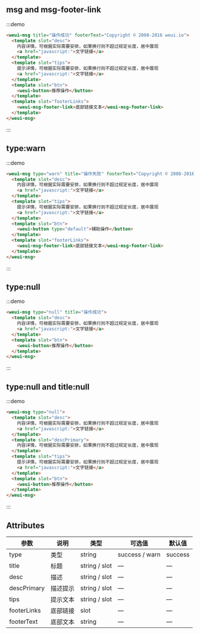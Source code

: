 ## msg and msg-footer-link

:::demo

```html
<weui-msg title="操作成功" footerText="Copyright © 2008-2016 weui.io">
  <template slot="desc">
    内容详情，可根据实际需要安排，如果换行则不超过规定长度，居中展现
    <a href="javascript:">文字链接</a>
  </template>
  <template slot="tips">
    提示详情，可根据实际需要安排，如果换行则不超过规定长度，居中展现
    <a href="javascript:">文字链接</a>
  </template>
  <template slot="btn">
    <weui-button>推荐操作</button>
  </template>
  <template slot="footerLinks">
    <weui-msg-footer-link>底部链接文本</weui-msg-footer-link>
  </template>
</weui-msg>
```

:::

## type:warn

:::demo

```html
<weui-msg type="warn" title="操作失败" footerText="Copyright © 2008-2016 weui.io">
  <template slot="desc">
    内容详情，可根据实际需要安排，如果换行则不超过规定长度，居中展现
    <a href="javascript:">文字链接</a>
  </template>
  <template slot="tips">
    提示详情，可根据实际需要安排，如果换行则不超过规定长度，居中展现
    <a href="javascript:">文字链接</a>
  </template>
  <template slot="btn">
    <weui-button type="default">辅助操作</button>
  </template>
  <template slot="footerLinks">
    <weui-msg-footer-link>底部链接文本</weui-msg-footer-link>
  </template>
</weui-msg>
```

:::

## type:null

:::demo

```html
<weui-msg type="null" title="操作成功">
  <template slot="desc">
    内容详情，可根据实际需要安排，如果换行则不超过规定长度，居中展现
    <a href="javascript:">文字链接</a>
  </template>
  <template slot="btn">
    <weui-button>推荐操作</button>
  </template>
</weui-msg>
```

:::

## type:null and title:null

:::demo

```html
<weui-msg type="null">
  <template slot="desc">
    内容详情，可根据实际需要安排，如果换行则不超过规定长度，居中展现
    <a href="javascript:">文字链接</a>
  </template>
  <template slot="descPrimary">
    内容详情，可根据实际需要安排，如果换行则不超过规定长度，居中展现
  </template>
  <template slot="tips">
    提示详情，可根据实际需要安排，如果换行则不超过规定长度，居中展现
    <a href="javascript:">文字链接</a>
  </template>
  <template slot="btn">
    <weui-button>推荐操作</button>
  </template>
</weui-msg>
```

:::

## Attributes

| 参数        | 说明     | 类型          | 可选值         | 默认值  |
| ----------- | -------- | ------------- | -------------- | ------- |
| type        | 类型     | string        | success / warn | success |
| title       | 标题     | string / slot | —              | —       |
| desc        | 描述     | string / slot | —              | —       |
| descPrimary | 描述提示 | string / slot | —              | —       |
| tips        | 提示文本 | string / slot | —              | —       |
| footerLinks | 底部链接 | slot          | —              | —       |
| footerText  | 底部文本 | string        | —              | —       |